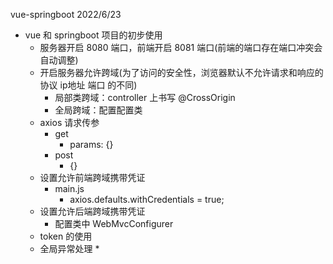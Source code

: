 vue-springboot 2022/6/23

* vue 和 springboot 项目的初步使用
  * 服务器开启 8080 端口，前端开启 8081 端口(前端的端口存在端口冲突会自动调整)
  * 开启服务器允许跨域(为了访问的安全性，浏览器默认不允许请求和响应的 协议 ip地址 端口 的不同)
    * 局部类跨域：controller 上书写 @CrossOrigin
    * 全局跨域：配置配置类
  * axios 请求传参
    * get
      * params: {}
    * post
      * {}
  * 设置允许前端跨域携带凭证
    * main.js
      * axios.defaults.withCredentials = true;
  * 设置允许后端跨域携带凭证
    * 配置类中 WebMvcConfigurer
  * token 的使用
  * 全局异常处理
    * 

